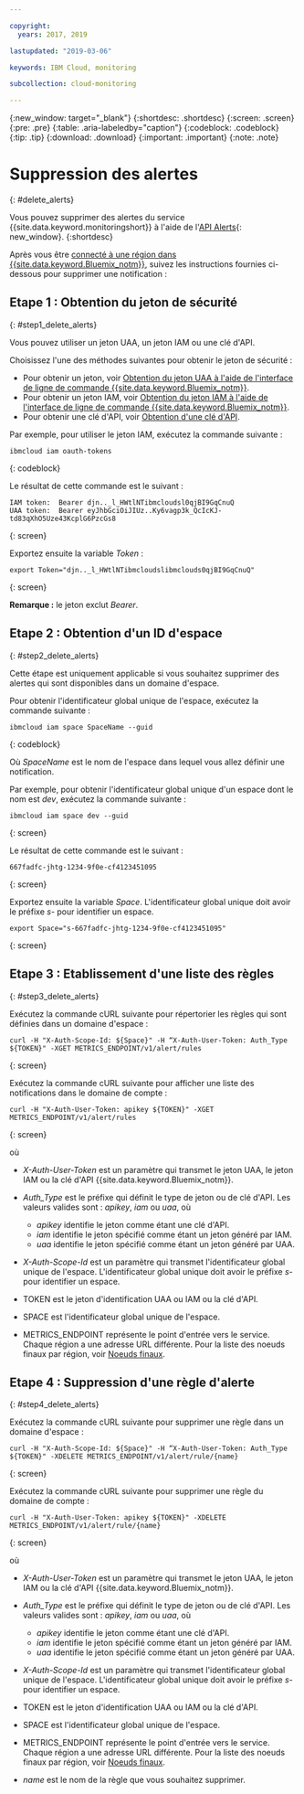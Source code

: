 ```yaml
---

copyright:
  years: 2017, 2019

lastupdated: "2019-03-06"

keywords: IBM Cloud, monitoring

subcollection: cloud-monitoring

---
```


{:new_window: target="_blank"}
{:shortdesc: .shortdesc}
{:screen: .screen}
{:pre: .pre}
{:table: .aria-labeledby="caption"}
{:codeblock: .codeblock}
{:tip: .tip}
{:download: .download}
{:important: .important}
{:note: .note}



# Suppression des alertes
{: #delete_alerts}

Vous pouvez supprimer des alertes du service {{site.data.keyword.monitoringshort}} à l'aide de l'[API Alerts](https://console.bluemix.net/apidocs/940-ibm-cloud-monitoring-alerts-api?&language=node#introduction){: new_window}.
{:shortdesc}


Après vous être [connecté à une région dans {{site.data.keyword.Bluemix_notm}}](/docs/services/cloud-monitoring/qa/cli_qa.html#login), suivez les instructions fournies ci-dessous pour supprimer une notification :


## Etape 1 : Obtention du jeton de sécurité
{: #step1_delete_alerts}

Vous pouvez utiliser un jeton UAA, un jeton IAM ou une clé d'API. 

Choisissez l'une des méthodes suivantes pour obtenir le jeton de sécurité :
	
* Pour obtenir un jeton, voir [Obtention du jeton UAA à l'aide de l'interface de ligne de commande {{site.data.keyword.Bluemix_notm}}](/docs/services/cloud-monitoring/security/auth_uaa.html#uaa_cli).
* Pour obtenir un jeton IAM, voir [Obtention du jeton IAM à l'aide de l'interface de ligne de commande {{site.data.keyword.Bluemix_notm}}](/docs/services/cloud-monitoring/security/auth_iam.html#auth_iam).
* Pour obtenir une clé d'API, voir [Obtention d'une clé d'API](/docs/services/cloud-monitoring/security/auth_api_key.html#auth_api_key).
	
Par exemple, pour utiliser le jeton IAM, exécutez la commande suivante :

```
ibmcloud iam oauth-tokens
```
{: codeblock}
	
Le résultat de cette commande est le suivant :
	
```
IAM token:  Bearer djn.._l_HWtlNTibmcloudsl0qjBI9GqCnuQ
UAA token:  Bearer eyJhbGciOiJIUz..Ky6vagp3k_QcIcKJ-td83qXhO5Uze43KcplG6PzcGs8
```
{: screen}
	
Exportez ensuite la variable *Token* :
	
```
export Token="djn.._l_HWtlNTibmcloudslibmclouds0qjBI9GqCnuQ"
```
{: screen}
	
**Remarque :** le jeton exclut *Bearer*.
	

## Etape 2 : Obtention d'un ID d'espace 
{: #step2_delete_alerts}

Cette étape est uniquement applicable si vous souhaitez supprimer des alertes qui sont disponibles dans un domaine d'espace.

Pour obtenir l'identificateur global unique de l'espace, exécutez la commande suivante :
	
```
ibmcloud iam space SpaceName --guid
```
{: codeblock}
	
Où *SpaceName* est le nom de l'espace dans lequel vous allez définir une notification. 
	
Par exemple, pour obtenir l'identificateur global unique d'un espace dont le nom est *dev*, exécutez la commande suivante :
	
```
ibmcloud iam space dev --guid
```
{: screen}
	
Le résultat de cette commande est le suivant :
	
```
667fadfc-jhtg-1234-9f0e-cf4123451095
```
{: screen}
	
Exportez ensuite la variable *Space*. L'identificateur global unique doit avoir le préfixe *s-* pour identifier un espace.
	
```
export Space="s-667fadfc-jhtg-1234-9f0e-cf4123451095"
```
{: screen}

	

## Etape 3 : Etablissement d'une liste des règles
{: #step3_delete_alerts}


Exécutez la commande cURL suivante pour répertorier les règles qui sont définies dans un domaine d'espace :

```
curl -H "X-Auth-Scope-Id: ${Space}" -H “X-Auth-User-Token: Auth_Type ${TOKEN}" -XGET METRICS_ENDPOINT/v1/alert/rules

```
{: screen}

Exécutez la commande cURL suivante pour afficher une liste des notifications dans le domaine de compte :

```
curl -H "X-Auth-User-Token: apikey ${TOKEN}" -XGET METRICS_ENDPOINT/v1/alert/rules
```
{: screen}

où
	
* *X-Auth-User-Token* est un paramètre qui transmet le jeton UAA, le jeton IAM ou la clé d'API {{site.data.keyword.Bluemix_notm}}.
	
* *Auth_Type* est le préfixe qui définit le type de jeton ou de clé d'API. Les valeurs valides sont : *apikey*, *iam* ou *uaa*, où

    * *apikey* identifie le jeton comme étant une clé d'API.
	* *iam* identifie le jeton spécifié comme étant un jeton généré par IAM.
	* *uaa* identifie le jeton spécifié comme étant un jeton généré par UAA.
	
* *X-Auth-Scope-Id* est un paramètre qui transmet l'identificateur global unique de l'espace. L'identificateur global unique doit avoir le préfixe *s-* pour identifier un espace. 
	
* TOKEN est le jeton d'identification UAA ou IAM ou la clé d'API.
	
* SPACE est l'identificateur global unique de l'espace. 
	
* METRICS_ENDPOINT représente le point d'entrée vers le service. Chaque région a une adresse URL différente. Pour la liste des noeuds finaux par région, voir [Noeuds finaux](/docs/services/cloud-monitoring/send_retrieve_metrics_ov.html#endpoints).


## Etape 4 : Suppression d'une règle d'alerte
{: #step4_delete_alerts}
  

Exécutez la commande cURL suivante pour supprimer une règle dans un domaine d'espace :

```
curl -H "X-Auth-Scope-Id: ${Space}" -H “X-Auth-User-Token: Auth_Type ${TOKEN}" -XDELETE METRICS_ENDPOINT/v1/alert/rule/{name} 
```
{: screen}

Exécutez la commande cURL suivante pour supprimer une règle du domaine de compte :

```
curl -H "X-Auth-User-Token: apikey ${TOKEN}" -XDELETE METRICS_ENDPOINT/v1/alert/rule/{name} 
```
{: screen}

	
où
	
* *X-Auth-User-Token* est un paramètre qui transmet le jeton UAA, le jeton IAM ou la clé d'API {{site.data.keyword.Bluemix_notm}}.
	
* *Auth_Type* est le préfixe qui définit le type de jeton ou de clé d'API. Les valeurs valides sont : *apikey*, *iam* ou *uaa*, où

    * *apikey* identifie le jeton comme étant une clé d'API.
	* *iam* identifie le jeton spécifié comme étant un jeton généré par IAM.
	* *uaa* identifie le jeton spécifié comme étant un jeton généré par UAA.
	
* *X-Auth-Scope-Id* est un paramètre qui transmet l'identificateur global unique de l'espace. L'identificateur global unique doit avoir le préfixe *s-* pour identifier un espace. 
	
* TOKEN est le jeton d'identification UAA ou IAM ou la clé d'API.
	
* SPACE est l'identificateur global unique de l'espace. 
	
* METRICS_ENDPOINT représente le point d'entrée vers le service. Chaque région a une adresse URL différente. Pour la liste des noeuds finaux par région, voir [Noeuds finaux](/docs/services/cloud-monitoring/send_retrieve_metrics_ov.html#endpoints).

* *name* est le nom de la règle que vous souhaitez supprimer.
	
